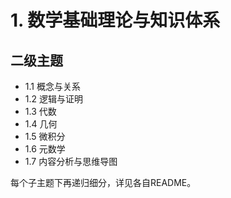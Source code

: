 # 1. 数学基础理论与知识体系

## 二级主题

- 1.1 概念与关系
- 1.2 逻辑与证明
- 1.3 代数
- 1.4 几何
- 1.5 微积分
- 1.6 元数学
- 1.7 内容分析与思维导图

每个子主题下再递归细分，详见各自README。
